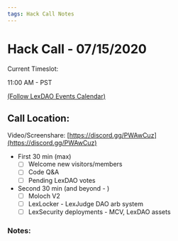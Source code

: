 ```yaml
---
tags: Hack Call Notes
---
```


# Hack Call - 07/15/2020

Current Timeslot: 

11:00 AM - PST 

[(Follow LexDAO Events Calendar)](https://calendar.google.com/calendar?cid=anVyaXNwcm9qZWN0LmlvXzdyNzdrbHVwMGdmMGJodWJrMmo3bmEwc21jQGdyb3VwLmNhbGVuZGFyLmdvb2dsZS5jb20)

## Call Location:

Video/Screenshare: [https://discord.gg/PWAwCuz](https://discord.gg/PWAwCuz)

- First 30 min (max)
    - [ ]  Welcome new visitors/members
    - [ ]  Code Q&A
    - [ ]  Pending LexDAO votes

- Second 30 min (and beyond - )
    - [ ]  Moloch V2
    - [ ]  LexLocker - LexJudge DAO arb system 
    - [ ]  LexSecurity deployments - MCV, LexDAO assets
        
### Notes:
